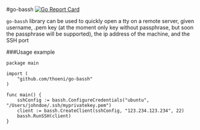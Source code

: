 #go-bassh [![Go Report Card](https://goreportcard.com/badge/github.com/thoeni/go-bassh)](https://goreportcard.com/report/github.com/thoeni/go-bassh)

`go-bassh` library can be used to quickly open a tty on a remote server, given username, .pem key (at the moment only key without passphrase, but soon the passphrase will be supported), the ip address of the machine, and the SSH port

###Usage example

```
package main

import (
	"github.com/thoeni/go-bassh"
)

func main() {
	sshConfig := bassh.ConfigureCredentials("ubuntu", "/Users/johndoe/.ssh/myprivatekey.pem")
	client := bassh.CreateClient(sshConfig, "123.234.123.234", 22)
	bassh.RunSSH(client)
}
```
